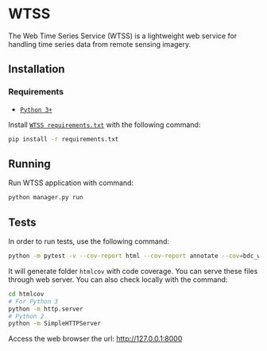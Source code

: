 # WTSS

The Web Time Series Service (WTSS) is a lightweight web service for handling time series data from remote sensing imagery.

## Installation

### Requirements

- [`Python 3+`](https://python.org)

Install [`WTSS requirements.txt`](./requirements.txt) with the following command:

```bash
pip install -r requirements.txt
```

## Running

Run WTSS application with command:

```bash
python manager.py run
```

## Tests

In order to run tests, use the following command:

```bash
python -m pytest -v --cov-report html --cov-report annotate --cov=bdc_wtss tests/
```

It will generate folder `htmlcov` with code coverage. You can serve these files through web server. You can also
check locally with the command:

```bash
cd htmlcov
# For Python 3
python -m http.server
# Python 2
python -m SimpleHTTPServer
```

Access the web browser the url: http://127.0.0.1:8000